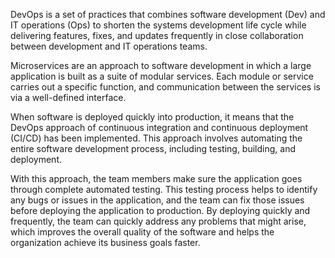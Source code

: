 DevOps is a set of practices that combines software development (Dev) and IT operations (Ops) to shorten the systems development life cycle while delivering features, fixes, and updates frequently in close collaboration between development and IT operations teams.

Microservices are an approach to software development in which a large application is built as a suite of modular services. Each module or service carries out a specific function, and communication between the services is via a well-defined interface.

When software is deployed quickly into production, it means that the DevOps approach of continuous integration and continuous deployment (CI/CD) has been implemented. This approach involves automating the entire software development process, including testing, building, and deployment.

With this approach, the team members make sure the application goes through complete automated testing. This testing process helps to identify any bugs or issues in the application, and the team can fix those issues before deploying the application to production. By deploying quickly and frequently, the team can quickly address any problems that might arise, which improves the overall quality of the software and helps the organization achieve its business goals faster.
